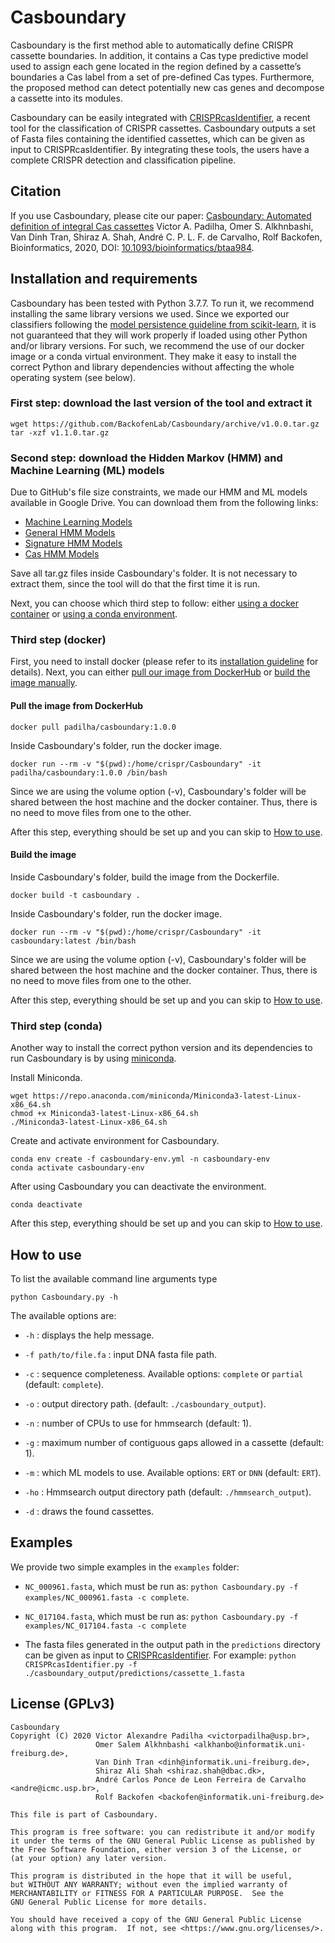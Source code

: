 # Casboundary

Casboundary is the first method able to automatically define CRISPR cassette boundaries. In addition, it contains a Cas type predictive model used to assign each gene located in the region defined by a cassette’s boundaries a Cas label from a set of pre-defined Cas types. Furthermore, the proposed method can detect potentially new cas genes and decompose a cassette into its modules.

Casboundary can be easily integrated with [CRISPRcasIdentifier](https://github.com/BackofenLab/CRISPRcasIdentifier), a recent tool for the classification of CRISPR cassettes. Casboundary outputs a set of Fasta files containing the identified cassettes, which can be given as input to CRISPRcasIdentifier. By integrating these tools, the users have a complete CRISPR detection and classification pipeline.

## Citation

If you use Casboundary, please cite our paper: [Casboundary: Automated definition of integral Cas cassettes](https://academic.oup.com/bioinformatics/advance-article/doi/10.1093/bioinformatics/btaa984/5998667) Victor A. Padilha, Omer S. Alkhnbashi, Van Dinh Tran, Shiraz A. Shah, André C. P. L. F. de Carvalho, Rolf Backofen, Bioinformatics, 2020, DOI: [10.1093/bioinformatics/btaa984](https://doi.org/10.1093/bioinformatics/btaa984).

## Installation and requirements

Casboundary has been tested with Python 3.7.7. To run it, we recommend installing the same library versions we used. Since we exported our classifiers following the [model persistence guideline from scikit-learn](https://scikit-learn.org/stable/modules/model_persistence.html), it is not guaranteed that they will work properly if loaded using other Python and/or library versions. For such, we recommend the use of our docker image or a conda virtual environment. They make it easy to install the correct Python and library dependencies without affecting the whole operating system (see below).

### First step: download the last version of the tool and extract it

```
wget https://github.com/BackofenLab/Casboundary/archive/v1.0.0.tar.gz
tar -xzf v1.1.0.tar.gz
```

### Second step: download the Hidden Markov (HMM) and Machine Learning (ML) models

Due to GitHub's file size constraints, we made our HMM and ML models available in Google Drive. You can download them from the following links:

* [Machine Learning Models](https://drive.google.com/file/d/1SkyS03hQG0P7bO7KvaQXgQ_J2Vfng85K/view?usp=sharing)
* [General HMM Models](https://drive.google.com/file/d/1yZ3rl0LPIk-LDLKl2KHb3ra5O2h9_jpA/view?usp=sharing)
* [Signature HMM Models](https://drive.google.com/file/d/1itiqV8djmrfwgwsByZLGe9olv7Uri5hV/view?usp=sharing)
* [Cas HMM Models](https://drive.google.com/file/d/1zRJNlgqAC6A8BEDXPNKmtN4AfnVhjJIR/view?usp=sharing)

Save all tar.gz files inside Casboundary's folder. It is not necessary to extract them, since the tool will do that the first time it is run.

Next, you can choose which third step to follow: either [using a docker container](#third-step-docker) or [using a conda environment](#third-step-conda).

### Third step (docker)

First, you need to install docker (please refer to its [installation guideline](https://docs.docker.com/get-docker/) for details). Next, you can either [pull our image from DockerHub](#pull-the-image-from-dockerhub) or [build the image manually](#build-the-image).

#### Pull the image from DockerHub

```
docker pull padilha/casboundary:1.0.0
```

Inside Casboundary's folder, run the docker image.

```
docker run --rm -v "$(pwd):/home/crispr/Casboundary" -it padilha/casboundary:1.0.0 /bin/bash
```

Since we are using the volume option (-v), Casboundary's folder will be shared between the host machine and the docker container. Thus, there is no need to move files from one to the other.

After this step, everything should be set up and you can skip to [How to use](#how-to-use).

#### Build the image

Inside Casboundary's folder, build the image from the Dockerfile.

```
docker build -t casboundary .
```

Inside Casboundary's folder, run the docker image.

```
docker run --rm -v "$(pwd):/home/crispr/Casboundary" -it casboundary:latest /bin/bash
```

Since we are using the volume option (-v), Casboundary's folder will be shared between the host machine and the docker container. Thus, there is no need to move files from one to the other.

After this step, everything should be set up and you can skip to [How to use](#how-to-use).

### Third step (conda)

Another way to install the correct python version and its dependencies to run Casboundary is by using [miniconda](https://docs.conda.io/en/latest/miniconda.html).

Install Miniconda.

```
wget https://repo.anaconda.com/miniconda/Miniconda3-latest-Linux-x86_64.sh
chmod +x Miniconda3-latest-Linux-x86_64.sh
./Miniconda3-latest-Linux-x86_64.sh
```

Create and activate environment for Casboundary.

```
conda env create -f casboundary-env.yml -n casboundary-env
conda activate casboundary-env
```

After using Casboundary you can deactivate the environment.

```
conda deactivate
```

After this step, everything should be set up and you can skip to [How to use](#how-to-use).

## How to use

To list the available command line arguments type

    python Casboundary.py -h

The available options are:

* `-h` : displays the help message.

* `-f path/to/file.fa` : input DNA fasta file path.

* `-c` : sequence completeness. Available options: `complete` or `partial` (default: `complete`).

* `-o` : output directory path. (default: `./casboundary_output`).

* `-n` : number of CPUs to use for hmmsearch (default: 1).

* `-g` : maximum number of contiguous gaps allowed in a cassette (default: 1).

* `-m` : which ML models to use. Available options: `ERT` or `DNN` (default: `ERT`).

* `-ho` : Hmmsearch output directory path (default: `./hmmsearch_output`).

* `-d` : draws the found cassettes.

## Examples

We provide two simple examples in the `examples` folder:

* `NC_000961.fasta`, which must be run as: `python Casboundary.py -f examples/NC_000961.fasta -c complete`.

* `NC_017104.fasta`, which must be run as: `python Casboundary.py -f examples/NC_017104.fasta -c complete`

* The fasta files generated in the output path in the `predictions` directory can be given as input to [CRISPRcasIdentifier](https://github.com/BackofenLab/CRISPRcasIdentifier). For example:
`python CRISPRcasIdentifier.py -f ./casboundary_output/predictions/cassette_1.fasta`

## License (GPLv3)

    Casboundary
    Copyright (C) 2020 Victor Alexandre Padilha <victorpadilha@usp.br>,
                       Omer Salem Alkhnbashi <alkhanbo@informatik.uni-freiburg.de>,
                       Van Dinh Tran <dinh@informatik.uni-freiburg.de>,
                       Shiraz Ali Shah <shiraz.shah@dbac.dk>,
                       André Carlos Ponce de Leon Ferreira de Carvalho <andre@icmc.usp.br>,
                       Rolf Backofen <backofen@informatik.uni-freiburg.de>
    
    This file is part of Casboundary.
    
    This program is free software: you can redistribute it and/or modify
    it under the terms of the GNU General Public License as published by
    the Free Software Foundation, either version 3 of the License, or
    (at your option) any later version.
    
    This program is distributed in the hope that it will be useful,
    but WITHOUT ANY WARRANTY; without even the implied warranty of
    MERCHANTABILITY or FITNESS FOR A PARTICULAR PURPOSE.  See the
    GNU General Public License for more details.
    
    You should have received a copy of the GNU General Public License
    along with this program.  If not, see <https://www.gnu.org/licenses/>.
